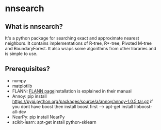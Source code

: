 nnsearch
========

## What is nnsearch?
It's a python package for searching exact and approximate nearest neighbors. It contains implementations of R-tree, R*-tree, Pivoted M-tree and BoundaryForest. It also wraps some algorithms from other libraries and is simple to use.

## Prerequisites?
- numpy
- matplotlib
- FLANN: [FLANN page](http://www.cs.ubc.ca/research/flann/)installation is explained in their manual
- Annoy: pip install https://pypi.python.org/packages/source/a/annoy/annoy-1.0.5.tar.gz
       if you dont have boost then install boost first --> apt-get install libboost-all-dev
- NearPy: pip install NearPy
- scikit-learn: apt-get install python-sklearn
